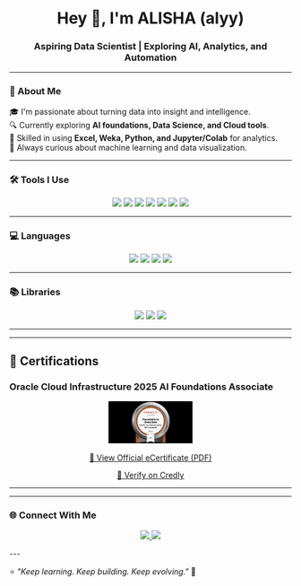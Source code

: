 <!-- Profile Header -->
<h1 align="center">Hey 👋, I'm ALISHA  (alyy)</h1>
<h3 align="center">Aspiring Data Scientist | Exploring AI, Analytics, and Automation</h3>

---

### 🧠 About Me
🎓 I'm passionate about turning data into insight and intelligence.  
🔍 Currently exploring **AI foundations, Data Science, and Cloud tools**.  
📘 Skilled in using **Excel, Weka, Python, and Jupyter/Colab** for analytics.  
🚀 Always curious about machine learning and data visualization.  

---

### 🛠️ Tools I Use
<p align="center">
  <img src="https://img.shields.io/badge/Excel-217346?style=for-the-badge&logo=microsoft-excel&logoColor=white"/>
  <img src="https://img.shields.io/badge/Weka-003B57?style=for-the-badge&logo=apache&logoColor=white"/>
  <img src="https://img.shields.io/badge/Jupyter-F37626?style=for-the-badge&logo=jupyter&logoColor=white"/>
  <img src="https://img.shields.io/badge/Google%20Colab-F9AB00?style=for-the-badge&logo=googlecolab&logoColor=white"/>
  <img src="https://img.shields.io/badge/Python-3776AB?style=for-the-badge&logo=python&logoColor=white"/>
  <img src="https://img.shields.io/badge/Numpy-013243?style=for-the-badge&logo=numpy&logoColor=white"/>
  <img src="https://img.shields.io/badge/Pandas-150458?style=for-the-badge&logo=pandas&logoColor=white"/>
</p>

---

### 💻 Languages
<p align="center">
  <img src="https://img.shields.io/badge/Python-FFD43B?style=for-the-badge&logo=python&logoColor=blue"/>
  <img src="https://img.shields.io/badge/HTML5-E34F26?style=for-the-badge&logo=html5&logoColor=white"/>
  <img src="https://img.shields.io/badge/CSS3-1572B6?style=for-the-badge&logo=css3&logoColor=white"/>
  <img src="https://img.shields.io/badge/XML-8A2BE2?style=for-the-badge&logo=w3c&logoColor=white"/>
</p>

---

### 📚 Libraries
<p align="center">
  <img src="https://img.shields.io/badge/Numpy-013243?style=for-the-badge&logo=numpy&logoColor=white"/>
  <img src="https://img.shields.io/badge/Pandas-150458?style=for-the-badge&logo=pandas&logoColor=white"/>
  <img src="https://img.shields.io/badge/Matplotlib-11557C?style=for-the-badge&logo=plotly&logoColor=white"/>
</p>

---
---

## 🏅 Certifications

### Oracle Cloud Infrastructure 2025 AI Foundations Associate

<p align="center">
  <img src="https://github.com/alyytakesover/alyytakesover/blob/main/OCI25AICFA%20(1).jpeg" alt="Oracle AI Foundations Badge" width="150"/>
</p>

<p align="center">
  <a href="https://github.com/alyytakesover/alyytakesover/blob/main/eCertificate_copy.pdf" target="_blank">
    📜 View Official eCertificate (PDF)
  </a>
</p>

<p align="center">
  <a href="https://www.credly.com/" target="_blank">
    🪪 Verify on Credly
  </a>
</p>

---

---

### 🌐 Connect With Me
<p align="center">
  <a href="https://in.linkedin.com/in/alisha-khan10" target="_blank">
    <img src="https://img.shields.io/badge/LinkedIn-0077B5?style=for-the-badge&logo=linkedin&logoColor=white"/>
  </a>
  <a href="https://github.com/alyytakesover" target="_blank">
    <img src="https://img.shields.io/badge/GitHub-100000?style=for-the-badge&logo=github&logoColor=white"/>
  </a>
</p>
---

⭐ *"Keep learning. Keep building. Keep evolving."* 🌱
